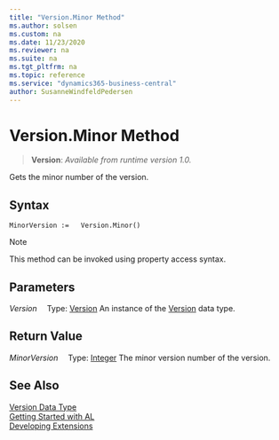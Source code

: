 ```yaml
---
title: "Version.Minor Method"
ms.author: solsen
ms.custom: na
ms.date: 11/23/2020
ms.reviewer: na
ms.suite: na
ms.tgt_pltfrm: na
ms.topic: reference
ms.service: "dynamics365-business-central"
author: SusanneWindfeldPedersen
---
```

[//]: # (START>DO_NOT_EDIT)
[//]: # (IMPORTANT:Do not edit any of the content between here and the END>DO_NOT_EDIT.)
[//]: # (Any modifications should be made in the .xml files in the ModernDev repo.)
# Version.Minor Method
> **Version**: _Available from runtime version 1.0._

Gets the minor number of the version.


## Syntax
```
MinorVersion :=   Version.Minor()
```
> [!NOTE]
> This method can be invoked using property access syntax.

## Parameters
*Version*
&emsp;Type: [Version](version-data-type.md)
An instance of the [Version](version-data-type.md) data type.

## Return Value
*MinorVersion*
&emsp;Type: [Integer](../integer/integer-data-type.md)
The minor version number of the version.


[//]: # (IMPORTANT: END>DO_NOT_EDIT)
## See Also
[Version Data Type](version-data-type.md)  
[Getting Started with AL](../../devenv-get-started.md)  
[Developing Extensions](../../devenv-dev-overview.md)